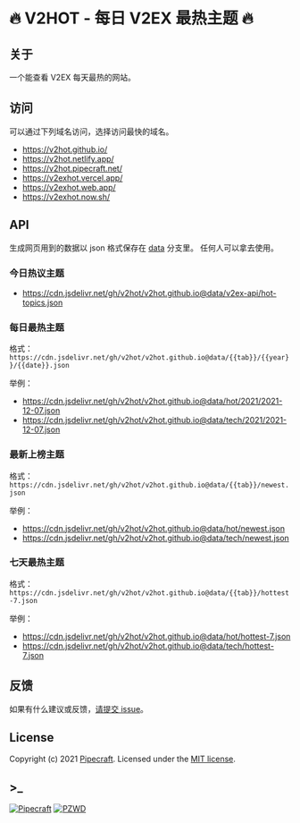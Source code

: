 # 🔥 V2HOT - 每日 V2EX 最热主题 🔥

## 关于

一个能查看 V2EX 每天最热的网站。

## 访问

可以通过下列域名访问，选择访问最快的域名。

- https://v2hot.github.io/
- https://v2hot.netlify.app/
- https://v2hot.pipecraft.net/
- https://v2exhot.vercel.app/
- https://v2exhot.web.app/
- https://v2exhot.now.sh/

## API

生成网页用到的数据以 json 格式保存在 [data](https://github.com/v2hot/v2hot.github.io/tree/data) 分支里。
任何人可以拿去使用。

### 今日热议主题

- https://cdn.jsdelivr.net/gh/v2hot/v2hot.github.io@data/v2ex-api/hot-topics.json

### 每日最热主题

格式：`https://cdn.jsdelivr.net/gh/v2hot/v2hot.github.io@data/{{tab}}/{{year}}/{{date}}.json`

举例：

- https://cdn.jsdelivr.net/gh/v2hot/v2hot.github.io@data/hot/2021/2021-12-07.json
- https://cdn.jsdelivr.net/gh/v2hot/v2hot.github.io@data/tech/2021/2021-12-07.json

### 最新上榜主题

格式：`https://cdn.jsdelivr.net/gh/v2hot/v2hot.github.io@data/{{tab}}/newest.json`

举例：

- https://cdn.jsdelivr.net/gh/v2hot/v2hot.github.io@data/hot/newest.json
- https://cdn.jsdelivr.net/gh/v2hot/v2hot.github.io@data/tech/newest.json

### 七天最热主题

格式：`https://cdn.jsdelivr.net/gh/v2hot/v2hot.github.io@data/{{tab}}/hottest-7.json`

举例：

- https://cdn.jsdelivr.net/gh/v2hot/v2hot.github.io@data/hot/hottest-7.json
- https://cdn.jsdelivr.net/gh/v2hot/v2hot.github.io@data/tech/hottest-7.json

## 反馈

如果有什么建议或反馈，[请提交 issue](https://github.com/v2hot/v2hot.github.io/issues)。

## License

Copyright (c) 2021 [Pipecraft][my-url]. Licensed under the [MIT license][license-url].

## >\_

[![Pipecraft](https://img.shields.io/badge/site-pipecraft-brightgreen)](https://www.pipecraft.net)
[![PZWD](https://img.shields.io/badge/site-pzwd-brightgreen)](https://pzwd.net)

[my-url]: https://www.pipecraft.net
[license-url]: LICENSE
